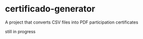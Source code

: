 # certificado-generator
A project that converts CSV files into PDF participation certificates 

still in progress
